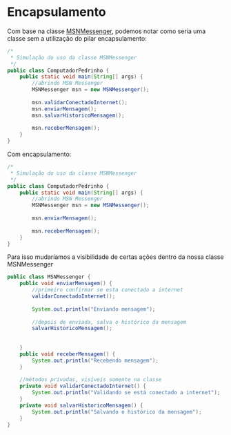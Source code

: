 # Encapsulamento

Com base na classe [MSNMessenger](001-pilares.md/#prática), podemos notar como seria uma classe sem a utilização do pilar encapsulamento:

```java
/*
 * Simulação do uso da classe MSNMessenger
 */
public class ComputadorPedrinho {
	public static void main(String[] args) {
		//abrindo MSN Messenger
		MSNMessenger msn = new MSNMessenger();
		
		msn.validarConectadoInternet();
		msn.enviarMensagem();
		msn.salvarHistoricoMensagem();
		
		msn.receberMensagem();
	}
}
```

Com encapsulamento:

```java
/*
 * Simulação do uso da classe MSNMessenger
 */
public class ComputadorPedrinho {
	public static void main(String[] args) {
		//abrindo MSN Messenger
		MSNMessenger msn = new MSNMessenger();
		
		msn.enviarMensagem();
		
		msn.receberMensagem();
	}
}
```

Para isso mudaríamos a visibilidade de certas ações dentro da nossa classe MSNMessenger

```java
public class MSNMessenger {
	public void enviarMensagem() {
		//primeiro confirmar se esta conectado a internet
		validarConectadoInternet();
		
		System.out.println("Enviando mensagem");
		
		//depois de enviada, salva o histórico da mensagem
		salvarHistoricoMensagem();
		
		
	}
	public void receberMensagem() {
		System.out.println("Recebendo mensagem");
	}
	
	//métodos privadas, visíveis somente na classe
	private void validarConectadoInternet() {
		System.out.println("Validando se está conectado a internet");
	}
	private void salvarHistoricoMensagem() {
		System.out.println("Salvando o histórico da mensagem");
	}
}
```